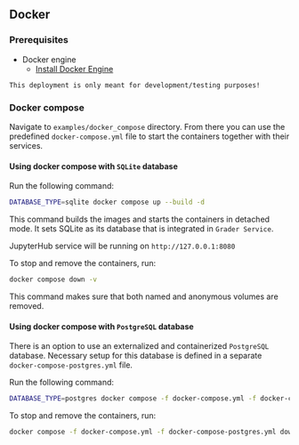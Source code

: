## Docker

### Prerequisites
- Docker engine 
    - [Install Docker Engine](https://docs.docker.com/engine/install/)

```{note}
This deployment is only meant for development/testing purposes! 
```
### Docker compose

Navigate to `examples/docker_compose` directory. From there you can use the predefined `docker-compose.yml` file to start 
the containers together with their services.

#### Using docker compose with `SQLite` database

Run the following command:
```bash
DATABASE_TYPE=sqlite docker compose up --build -d
```

This command builds the images and starts the containers in detached mode. It sets SQLite as its database that is integrated in `Grader Service`.

JupyterHub service will be running on `http://127.0.0.1:8080`

To stop and remove the containers, run:
```bash
docker compose down -v
```
This command makes sure that both named and anonymous volumes are removed.
#### Using docker compose with `PostgreSQL` database

There is an option to use an externalized and containerized `PostgreSQL` database. Necessary setup for this database is 
defined in a separate `docker-compose-postgres.yml` file.

Run the following command:
```bash
DATABASE_TYPE=postgres docker compose -f docker-compose.yml -f docker-compose-postgres.yml up -d
```

To stop and remove the containers, run:
```bash
docker compose -f docker-compose.yml -f docker-compose-postgres.yml down -v
```



